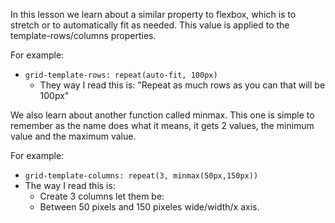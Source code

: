 In this lesson we learn about a similar property to flexbox, which is to stretch or to automatically fit as needed.
This value is applied to the template-rows/columns properties.

For example:
  - `grid-template-rows: repeat(auto-fit, 100px)`
    - They way I read this is: "Repeat as much rows as you can that will be 100px"

We also learn about another function called minmax. This one is simple to remember as the name does what it means, it gets 2 values, the minimum value and the maximum value.

For example:
  - `grid-template-columns: repeat(3, minmax(50px,150px))`
  - The way I read this is:
    - Create 3 columns let them be:
    - Between 50 pixels and 150 pixeles wide/width/x axis.
